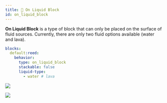 ```yaml
---
title: 🌊 On Liquid Block
id: on_liquid_block
---
```


**On Liquid Block** is a type of block that can only be placed on the surface of fluid sources. Currently, there are only two fluid options available (water and lava).

```yaml
blocks:
  default:reed:
    behavior:
      type: on_liquid_block
      stackable: false
      liquid-type:
        - water # lava
```

![](/img/on_liquid_block_1.png)

![](/img/on_liquid_block_2.png)

